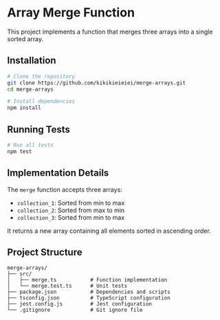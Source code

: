 # Array Merge Function

This project implements a function that merges three arrays into a single sorted array.

## Installation

```bash
# Clone the repository
git clone https://github.com/kikikieieiei/merge-arrays.git
cd merge-arrays

# Install dependencies
npm install
```

## Running Tests

```bash
# Run all tests
npm test
```

## Implementation Details

The `merge` function accepts three arrays:
- `collection_1`: Sorted from min to max
- `collection_2`: Sorted from max to min
- `collection_3`: Sorted from min to max

It returns a new array containing all elements sorted in ascending order.

## Project Structure

```
merge-arrays/
├── src/
│   ├── merge.ts           # Function implementation
│   └── merge.test.ts      # Unit tests
├── package.json           # Dependencies and scripts
├── tsconfig.json          # TypeScript configuration
├── jest.config.js         # Jest configuration
└── .gitignore             # Git ignore file
```